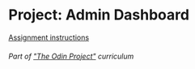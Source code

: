 # Project: Admin Dashboard

[Assignment instructions](https://www.theodinproject.com/lessons/node-path-intermediate-html-and-css-admin-dashboard)

###### Part of ["The Odin Project"](https://www.theodinproject.com/about) curriculum
